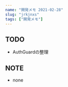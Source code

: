 ```yaml
---
name: "開発メモ 2021-02-28"
slug: "jrkjnxs"
tags: ["開発メモ"]
---
```


## TODO

- AuthGuardの整理


## NOTE

- none

